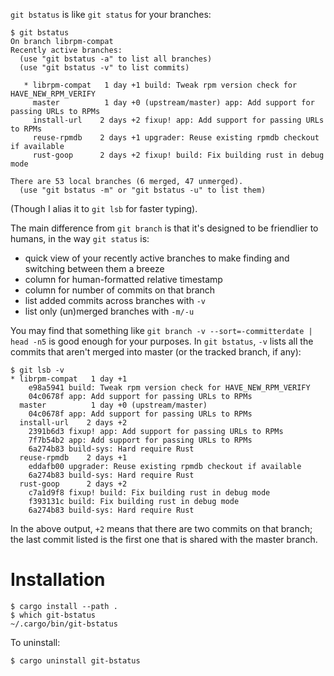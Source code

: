 `git bstatus` is like `git status` for your branches:

```
$ git bstatus
On branch librpm-compat
Recently active branches:
  (use "git bstatus -a" to list all branches)
  (use "git bstatus -v" to list commits)

   * librpm-compat   1 day +1 build: Tweak rpm version check for HAVE_NEW_RPM_VERIFY
     master          1 day +0 (upstream/master) app: Add support for passing URLs to RPMs
     install-url    2 days +2 fixup! app: Add support for passing URLs to RPMs
     reuse-rpmdb    2 days +1 upgrader: Reuse existing rpmdb checkout if available
     rust-goop      2 days +2 fixup! build: Fix building rust in debug mode

There are 53 local branches (6 merged, 47 unmerged).
  (use "git bstatus -m" or "git bstatus -u" to list them)
```

(Though I alias it to `git lsb` for faster typing).

The main difference from `git branch` is that it's designed
to be friendlier to humans, in the way `git status` is:
- quick view of your recently active branches to make
  finding and switching between them a breeze
- column for human-formatted relative timestamp
- column for number of commits on that branch
- list added commits across branches with `-v`
- list only (un)merged branches with `-m/-u`

You may find that something like
`git branch -v --sort=-committerdate | head -n5` is
good enough for your purposes. In `git bstatus`, `-v` lists
all the commits that aren't merged into master (or the
tracked branch, if any):

```
$ git lsb -v
* librpm-compat   1 day +1
    e98a5941 build: Tweak rpm version check for HAVE_NEW_RPM_VERIFY
    04c0678f app: Add support for passing URLs to RPMs
  master          1 day +0 (upstream/master)
    04c0678f app: Add support for passing URLs to RPMs
  install-url    2 days +2
    2391b6d3 fixup! app: Add support for passing URLs to RPMs
    7f7b54b2 app: Add support for passing URLs to RPMs
    6a274b83 build-sys: Hard require Rust
  reuse-rpmdb    2 days +1
    eddafb00 upgrader: Reuse existing rpmdb checkout if available
    6a274b83 build-sys: Hard require Rust
  rust-goop      2 days +2
    c7a1d9f8 fixup! build: Fix building rust in debug mode
    f393131c build: Fix building rust in debug mode
    6a274b83 build-sys: Hard require Rust
```

In the above output, `+2` means that there are two commits
on that branch; the last commit listed is the first one that
is shared with the master branch.

# Installation

```
$ cargo install --path .
$ which git-bstatus
~/.cargo/bin/git-bstatus
```

To uninstall:

```
$ cargo uninstall git-bstatus
```
